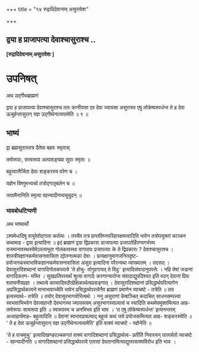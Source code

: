 +++
title = "१४ रुद्रादिदेवानाम् असुरावेशः"

+++


## द्वया ह प्राजापत्या देवाश्चासुराश्च ..

**\[रुद्रादिदेवानाम् असुरावेशः \]**

# **उपनिषत्**

अथ उद्गीथब्राह्मणं

द्वया ह प्राजापत्या देवाश्चासुराश्च ततः कानीयसा एव देवा ज्यायसा असुरास्त एषु लोकेष्वस्पर्धन्त ते ह देवा ऊचुर्हन्तासुरान् यज्ञ उद्गीथेनात्ययामेति ॥ १ ॥

## **भाष्यं**

द्वा ब्रह्मसुतास्तत्र दैतेया बहवः स्मृतास्

तमोरूपाः, सत्त्वरूपा अल्पसङ्ख्या सुराः स्मृताः ॥

बहुत्वात्तैर्जिता देवाः शङ्करस्य वरेण च ।

यज्ञेन विष्णुमभ्यर्च्य तत्रोद्गातृबलेन च ॥

जयामैनानिति स्मृत्वा वह्न्यादीनप्यचूचुदन् ॥

### **भावबोधटिप्पणी**

अथ भाष्यार्थो

ऽश्वमेधादिषु वायुरेवोद्गाता कर्तव्यः । तस्यैव तत्र प्राप्तविघ्नपरिहारक्षमत्वादिति भावेन तत्रोपयुक्तां काञ्चन कथामाह - द्वया इत्यादिना ॥ इदं ब्राह्मणं द्वया द्विप्रकाराः प्राजापत्याः प्रजापतेर्हिरण्यगर्भस्य यजमानावस्थस्येमेऽपत्यभूता गोलकावस्था वागादयः प्रजापत्याः के ते द्विप्रकाराः ? देवाश्चासुराश्च । शास्त्रीयज्ञानकर्मवासनावासिता द्योतनात्मका देवाः । प्रत्यक्षानुमानजनितदृष्ट- प्रयोजनकस्वाभाविकज्ञानकर्मवासनावासिता असुरा इत्यादिना परैरन्यथा व्याख्यातम् । तदसत् । देवासुरादिशब्दानां वागादिगोलकपरत्वे 'ते होचु- र्वागुदगायत् ते विदुः' इत्यादिसंवादानुपपत्तेः । नहि तेषां जडानां वागादिकरण- मस्ति । सुखप्रतिपत्त्यर्थं श्रुत्या वागादेः करणान्यारोप्य संवादाद्युपदिश्यत इति वदन् देवानां प्रियः श्लाघनीयप्रज्ञः । तथात्वे काव्यादिवदौत्प्रेक्षिकार्थत्वप्रसङ्गात् । देवासुरादिशब्दानां प्रसिद्धार्थपरित्यागेन अप्रसिद्धार्थकल्पने मानाभावाच्चेति भावेन प्रसिद्धार्थपरत्वेनैव ब्राह्मणं प्रमाणेन व्याचष्टे - तत्रेति ॥ तत इत्यस्यार्थः- तत्रेति ॥ तयोर् देवासुरभागयोरित्यर्थः । ननु असुराणां केषाञ्चित् कदाचित् साधनसम्पत्त्या स्वभावाभिभवेन देवत्वप्राप्तौ देवभागस्य ज्यायस्त्वम् असुरभागस्याल्पत्वं च स्यादिति कथमेवमुक्तमित्यत आह- तमोरूपाः सत्वरूपा इति ॥ स्वरूपस्य च अनभिभव इति भावः । ‘त एषु लोकेष्वस्पर्धन्त' इत्यनन्तरम् अध्याहार्यमाह– बहुत्वादिति ॥ देवानां स्वभावप्राबल्याद् बहुत्वं कथं जये प्रयोजकमित्यत आह- शङ्करस्येति ॥ ' ते ह देवा ऊचुर्हन्तासुरान् यज्ञ उद्गीथेनात्ययामेति' इति वाक्यं व्याचष्टे - यज्ञेनेति ॥

'ते ह वाचमूचुः' इत्यादिखण्डपञ्चकगतं वाक्यं वागादिशब्दानां प्रसिद्धार्थत्व- प्रतीतिं निवारयन् तात्पर्यतो व्याचष्टे - वह्न्यादीनति ॥ वागादिशब्दानां प्रसिद्धार्थपरत्वे एतासां देवतानामित्याद्युत्तरवाक्यविरोध इति भावः ।

